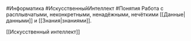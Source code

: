 #Информатика #ИскусственныйИнтеллект #Понятия
Работа с расплывчатыми, неконкретными, ненадёжными, нечёткими [[Данные|данными]] и [[Знания|знаниями]].

[[Искусственный интеллект]]
